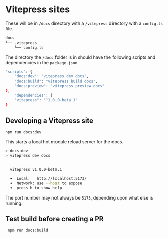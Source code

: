 # Vitepress sites

These will be in `/docs` directory with a `/vitepress` directory with a `config.ts` file.

```sh
docs
└── .vitepress
    └── config.ts
```

The directory the `/docs` folder is in should have the following scripts and depemdencies in the `package.json`.

```sh
"scripts": {
    "docs:dev": "vitepress dev docs",
    "docs:build": "vitepress build docs",
    "docs:preview": "vitepress preview docs"
},
    "dependencies": {
    "vitepress": "^1.0.0-beta.1"
}
```

## Developing a Vitepress site

```sh
npm run docs:dev
```

This starts a local hot module reload server for the docs.

```sh
> docs:dev
> vitepress dev docs


  vitepress v1.0.0-beta.1

  ➜  Local:   http://localhost:5173/
  ➜  Network: use --host to expose
  ➜  press h to show help
```

The port number may not always be `5173`, depending upon what else is running.


## Test build before creating a PR

```sh
 npm run docs:build
 ```